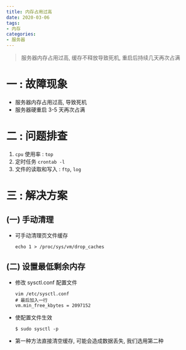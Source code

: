 ```yaml
---
title: 内存占用过高
date: 2020-03-06
tags: 
- 内存
categories:
- 服务器
---
```




> 服务器内存占用过高, 缓存不释放导致死机,  重启后持续几天再次占满



# 一 : 故障现象

* 服务器内存占用过高, 导致死机
* 服务器硬重启 3-5 天再次占满

# 二 : 问题排查

1. `cpu` 使用率 : `top`
2. 定时任务 `crontab -l`
3. 文件的读取和写入 : `ftp`, `log`

# 三 : 解决方案

## (一) 手动清理

* 可手动清理页文件缓存

  ```shell
  echo 1 > /proc/sys/vm/drop_caches
  ```

## (二) 设置最低剩余内存

* 修改 sysctl.conf 配置文件

  ```shell
  vim /etc/sysctl.conf
  # 最后加入一行
  vm.min_free_kbytes = 2097152
  ```

* 使配置文件生效

  ```shell
  $ sudo sysctl -p
  ```

* 第一种方法直接清空缓存, 可能会造成数据丢失, 我们选用第二种




